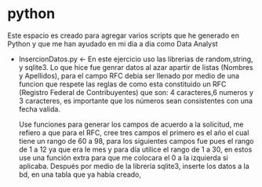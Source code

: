 # python
Este espacio es creado para agregar varios scripts que he generado en Python y que me han ayudado en mi dia a dia como Data Analyst

* InsercionDatos.py <- En este ejercicio uso las librerias de random,string, y sqlite3. Lo que hice fue genrar datos al azar apartir de listas (Nombres y Apellidos), para el       campo RFC debia ser llenado por medio de una funcion que respete las reglas de como esta constituido un RFC (Registro Federal de Contribuyentes) que son:
    4 caracteres,6 numeros y 3 caracteres, es importante que los números sean consistentes con una fecha valida.

  Use funciones para generar los campos de acuerdo a la solicitud, me refiero a que para el RFC, cree tres campos el primero es el año el cual tiene un rango de 60 a 98, para     los siguientes campos fue pues el rango de 1 a 12 ya que era le mes y para día utilice el rango de 1 a 30, en estos use una función extra para que me colocara el 0 a la         izquierda si aplicaba. Después por medio de la librería sqlite3, inserte los datos a la bd, en una tabla que ya había creado,
